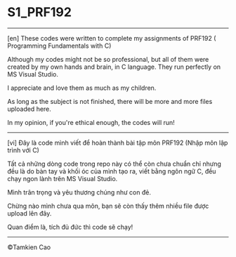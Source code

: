 # S1_PRF192

---

[en] These codes were written to complete my assignments of PRF192 ( Programming Fundamentals with C)

Although my codes might not be so professional, but all of them were created by my own hands and brain, in C language. They run perfectly on MS Visual Studio.

I appreciate and love them as much as my children.

As long as the subject is not finished, there will be more and more files uploaded here.

In my opinion, if you're ethical enough, the codes will run!

---

[vi] Đây là code mình viết để hoàn thành bài tập môn PRF192 (Nhập môn lập trình với C)

Tất cả những dòng code trong repo này có thể còn chưa chuẩn chỉ nhưng đều là do bàn tay và khối óc của mình tạo ra, viết bằng ngôn ngữ C, đều chạy ngon lành trên MS Visual Studio. 

Mình trân trọng và yêu thương chúng như con đẻ. 

Chừng nào mình chưa qua môn, bạn sẽ còn thấy thêm nhiều file được upload lên đây.

Quan điểm là, tích đủ đức thì code sẽ chạy!

---
©Tamkien Cao
